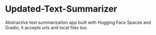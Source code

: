 # Updated-Text-Summarizer
Abstractive text summarization app built with Hugging Face Spaces and Gradio, it accepts urls and local files too.
